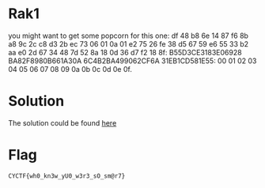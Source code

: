 # Rak1

you might want to get some popcorn for this one: df 48 b8 6e 14 87 f6 8b a8 9c 2c c8 d3 2b ec 73 06 01 0a 01 e2 75 26 fe 38 d5 67 59 e6 55 33 b2 aa e0 2d 67 34 48 7d 52 8a 18 0d 36 d7 f2 18 8f: B55D3CE3183E06928 BA82F8980B661A30A 6C4B2BA499062CF6A 31EB1CD581E55: 00 01 02 03 04 05 06 07 08 09 0a 0b 0c 0d 0e 0f.

# Solution

The solution could be found [here](http://blog.yujinjulian.com/ctf/writeups/2020/10/31/cyberyoddhawriteup.html)

# Flag

`CYCTF{wh0_kn3w_yU0_w3r3_sO_sm@r7}`

